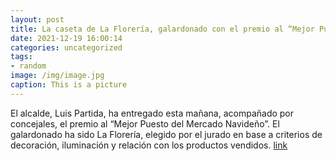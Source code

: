 ```yaml
---
layout: post
title: La caseta de La Florería, galardonado con el premio al “Mejor Puesto del Mercado Navideño”
date: 2021-12-19 16:00:14
categories: uncategorized
tags:
- random
image: /img/image.jpg
caption: This is a picture
---
```

El alcalde, Luis Partida, ha entregado esta mañana, acompañado por concejales, el premio al “Mejor Puesto del Mercado Navideño”. El galardonado ha sido La Florería, elegido por el jurado en base a criterios de decoración, iluminación y relación con los productos vendidos.  [link](https://www.ayto-villacanada.es/tu-ayuntamiento/la-caseta-de-la-floreria-galardonado-con-el-premio-al-mejor-puesto-del-mercado-navideno/)
